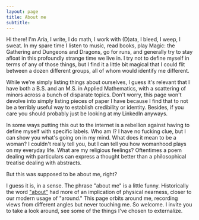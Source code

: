 ```yaml
---
layout: page
title: About me
subtitle: 
---
```


Hi there! I'm Aria, I write, I do math, I work with (D)ata, I bleed, I weep, I sweat. In my spare time I listen to music, read books, play Magic: the Gathering and Dungeons and Dragons, go for runs, and generally try to stay afloat in this profoundly strange time we live in. I try not to define myself in terms of any of those things, but I find it a little bit magical that I could flit between a dozen different groups, all of whom would identify me different.

While we're simply listing things about ourselves, I guess it's relevant that I have both a B.S. and an M.S. in Applied Mathematics, with a scattering of minors across a bunch of disparate topics. Don't worry, this page won't devolve into simply listing pieces of paper I have because I find that to not be a terribly useful way to establish credibility or identity. Besides, if you care you should probably just be looking at my LinkedIn anyways.

In some ways putting this out to the internet is a rebellion against having to define myself with specific labels. Who am I? I have no fucking clue, but I can show you what's going on in my mind. What does it mean to be a woman? I couldn't really tell you, but I can tell you how womanhood plays on my everyday life. What are my religious feelings? Oftentimes a poem dealing with particulars can express a thought better than a philosophical treatise dealing with abstracts.

But this was supposed to be about me, right?

I guess it is, in a sense. The phrase "about me" is a little funny. Historically the word ["about"](https://www.etymonline.com/word/about#etymonline_v_63) had more of an implication of physical nearness, closer to our modern usage of "around." This page orbits around me, recording views from different angles but never touching me. So welcome. I invite you to take a look around, see some of the things I've chosen to externalize.